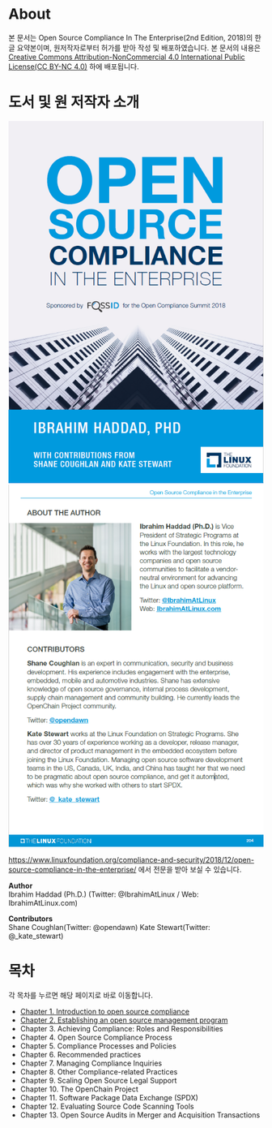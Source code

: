 # About
본 문서는 Open Source Compliance In The Enterprise(2nd Edition, 2018)의 한글 요약본이며, 원저작자로부터 허가를 받아 작성 및 배포하였습니다.
본 문서의 내용은 [Creative Commons Attribution-NonCommercial 4.0 International Public License(CC BY-NC 4.0)](https://creativecommons.org/licenses/by-nc/4.0/) 하에 배포됩니다.

# 도서 및 원 저작자 소개
![](/image/readme/osc-enterprise-book1.png)
![](/image/readme/osc-enterprise-book2.png)

https://www.linuxfoundation.org/compliance-and-security/2018/12/open-source-compliance-in-the-enterprise/ 에서 전문을 받아 보실 수 있습니다.

**Author** <br>
Ibrahim Haddad (Ph.D.) (Twitter: @IbrahimAtLinux / Web: IbrahimAtLinux.com)

**Contributors** <br>
Shane Coughlan(Twitter: @opendawn)
Kate Stewart(Twitter: @_kate_stewart)

# 목차
각 목차를 누르면 해당 페이지로 바로 이동합니다.

-	[Chapter 1. Introduction to open source compliance](https://github.com/ncsoft/osc-enterprise-ko/blob/master/chapter/Chapter%201_Introduction%20to%20open%20source%20compliance.md)
-	[Chapter 2. Establishing an open source management program](https://github.com/ncsoft/osc-enterprise-ko/blob/master/chapter/Chapter%202_Establishing%20an%20open%20source%20management%20program.md)
-	Chapter 3. Achieving Compliance: Roles and Responsibilities
-	Chapter 4. Open Source Compliance Process
-	Chapter 5. Compliance Processes and Policies
-	Chapter 6. Recommended practices
-	Chapter 7. Managing Compliance Inquiries
-	Chapter 8. Other Compliance-related Practices
-	Chapter 9. Scaling Open Source Legal Support
-	Chapter 10. The OpenChain Project
-	Chapter 11. Software Package Data Exchange (SPDX)
-	Chapter 12. Evaluating Source Code Scanning Tools
-	Chapter 13. Open Source Audits in Merger and Acquisition Transactions
